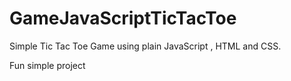 # GameJavaScriptTicTacToe

Simple Tic Tac Toe Game using plain JavaScript , HTML and CSS.

Fun simple project
